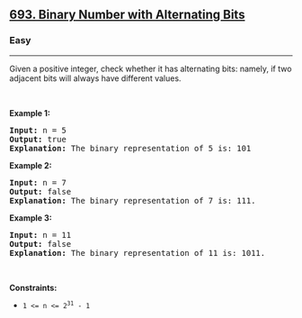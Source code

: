 <h2><a href="https://leetcode.com/problems/binary-number-with-alternating-bits/">693. Binary Number with Alternating Bits</a></h2><h3>Easy</h3><hr><div style="user-select: auto;"><p style="user-select: auto;">Given a positive integer, check whether it has alternating bits: namely, if two adjacent bits will always have different values.</p>

<p style="user-select: auto;">&nbsp;</p>
<p style="user-select: auto;"><strong style="user-select: auto;">Example 1:</strong></p>

<pre style="user-select: auto;"><strong style="user-select: auto;">Input:</strong> n = 5
<strong style="user-select: auto;">Output:</strong> true
<strong style="user-select: auto;">Explanation:</strong> The binary representation of 5 is: 101
</pre>

<p style="user-select: auto;"><strong style="user-select: auto;">Example 2:</strong></p>

<pre style="user-select: auto;"><strong style="user-select: auto;">Input:</strong> n = 7
<strong style="user-select: auto;">Output:</strong> false
<strong style="user-select: auto;">Explanation:</strong> The binary representation of 7 is: 111.</pre>

<p style="user-select: auto;"><strong style="user-select: auto;">Example 3:</strong></p>

<pre style="user-select: auto;"><strong style="user-select: auto;">Input:</strong> n = 11
<strong style="user-select: auto;">Output:</strong> false
<strong style="user-select: auto;">Explanation:</strong> The binary representation of 11 is: 1011.</pre>

<p style="user-select: auto;">&nbsp;</p>
<p style="user-select: auto;"><strong style="user-select: auto;">Constraints:</strong></p>

<ul style="user-select: auto;">
	<li style="user-select: auto;"><code style="user-select: auto;">1 &lt;= n &lt;= 2<sup style="user-select: auto;">31</sup> - 1</code></li>
</ul>
</div>